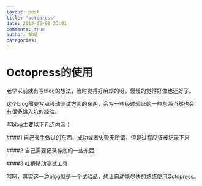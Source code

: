 ```yaml
---
layout: post
title: "octopress"
date: 2013-05-08 23:01
comments: true
author: 芈峮
categories: 
---
```

Octopress的使用
====

老早以前就有写blog的想法，当时觉得好麻烦的呀，慢慢的觉得好像也还好了。

这个blog需要写点移动测试方面的东西，会写一些经过验证的一些东西当然也会有很多跳入坑的经验。

写blog主要以下几点内容：

####1 自己亲手做过的东西，成功或者失败无所谓，但是过程应该被记录下来

####2 自己需要记录存底的一些东西

####3 吐槽移动测试工具




呵呵，其实这一边blog就是一个试验品，想让自动能尽快的熟练使用Octopress。

